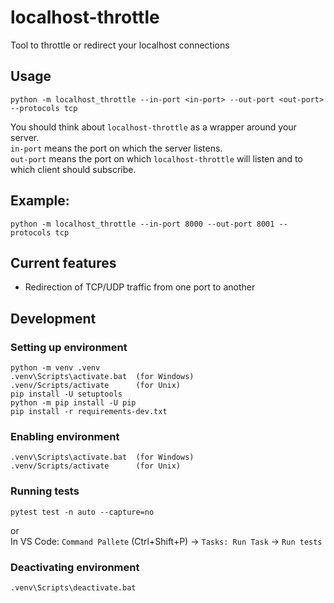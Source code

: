 # localhost-throttle
Tool to throttle or redirect your localhost connections

## Usage
```
python -m localhost_throttle --in-port <in-port> --out-port <out-port> --protocols tcp
```

You should think about `localhost-throttle` as a wrapper around your server.<br>
`in-port` means the port on which the server listens.<br>
`out-port` means the port on which `localhost-throttle` will listen and to which client should subscribe.

## Example:
```
python -m localhost_throttle --in-port 8000 --out-port 8001 --protocols tcp
```

## Current features
- Redirection of TCP/UDP traffic from one port to another

## Development
### Setting up environment
```
python -m venv .venv
.venv\Scripts\activate.bat  (for Windows)
.venv/Scripts/activate      (for Unix)
pip install -U setuptools
python -m pip install -U pip
pip install -r requirements-dev.txt
```

### Enabling environment
```
.venv\Scripts\activate.bat  (for Windows)
.venv/Scripts/activate      (for Unix)
```


### Running tests
```
pytest test -n auto --capture=no
```
or<br>
In VS Code: `Command Pallete` (Ctrl+Shift+P) -> `Tasks: Run Task` -> `Run tests`

### Deactivating environment
```
.venv\Scripts\deactivate.bat
```